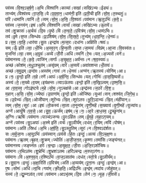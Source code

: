 

  
पव॑स्व।वि॒श्व॒ऽच॒र्ष॒णे॒।अ॒भि।विश्वा॑नि।काव्या॑।सखा॑।सखि॑ऽभ्यः।ईड्यः॑॥  
ताभ्य॑म्।विश्व॑स्य।रा॒ज॒सि॒।ये।प॒व॒मा॒न॒।धाम॑नी॒ इति॑।प्र॒ती॒ची इति॑।सो॒म॒।त॒स्थतुः॑॥  
परि॑।धामा॑नि।यानि॑।ते॒।त्वम्।सो॒म॒।अ॒सि॒।वि॒श्वतः॑।पव॑मान।ऋ॒तुऽभिः॑।क॒वे॒॥  
पव॑स्व।ज॒नय॑न्।इषः॑।अ॒भि।विश्वा॑नि।वार्या॑।सखा॑।सखि॑ऽभ्यः।ऊ॒तये॑॥  
तव॑।शु॒क्रासः॑।अ॒र्चयः॑।दि॒वः।पृ॒ष्ठे।वि।त॒न्व॒ते॒।प॒वित्र॑म्।सो॒म॒।धाम॑ऽभिः॥  
तव॑।इ॒मे।स॒प्त।सिन्ध॑वः।प्र॒ऽशिष॑म्।सो॒म॒।सि॒स्र॒ते॒।तुभ्य॑म्।धा॒व॒न्ति॒।धे॒नवः॑॥  
प्र।स॒म॒।या॒हि॒।धार॑या।सु॒तः।इन्द्रा॑य।म॒त्स॒रः।दधा॑नः।अक्षि॑ति।श्रवः॑॥  
सम्।ऊँ॒ इति॑।त्वा॒।धी॒भिः।अ॒स्व॒र॒न्।हि॒न्व॒तीः।स॒प्त।जा॒मयः॑।विप्र॑म्।आ॒जा।वि॒वस्व॑तः॥  
मृ॒जन्ति॑।त्वा॒।सम्।अ॒ग्रुवः॑।अव्ये॑।जी॒रौ।अधि॑।स्वनि॑।रे॒भः।यत्।अ॒ज्यसे॑।वने॑॥  
पव॑मानस्य।ते॒।क॒वे॒।वाजि॑न्।सर्गाः॑।अ॒सृ॒क्ष॒त॒।अर्व॑न्तः।न।श्र॒व॒स्यवः॑॥  
अच्छ॑।कोश॑म्।म॒धु॒ऽश्चुत॑म्।असृ॑ग्रम्।वारे॑।अ॒व्यये॑।अवा॑वशन्त।धी॒तयः॑॥  
अच्छ॑।स॒मु॒द्रम्।इन्द॑वः।अस्त॑म्।गावः॑।न।धे॒नवः॑।अग्म॑न्।ऋ॒तस्य॑।योनि॑म्।आ॥  
प्र।नः॒।इ॒न्दो॒ इति॑।म॒हे।रणे॑।आपः॑।अ॒र्ष॒न्ति॒।सिन्ध॑वः।यत्।गोभिः॑।वा॒स॒यि॒ष्यसे॑॥  
अस्य॑।ते॒।स॒ख्ये।व॒यम्।इय॑क्षन्तः।त्वाऽऊ॑तयः।इन्दो॒ इति॑।स॒खि॒ऽत्वम्।उ॒श्म॒सि॒॥  
आ।पा॒व॒स्व॒।गोऽइ॑ष्टये।म॒हे।सो॒म॒।नृ॒ऽचक्ष॑से।आ।इन्द्र॑स्य।ज॒ठरे॑।वि॒श॒॥  
म॒हान्।अ॒सि॒।सो॒म॒।ज्येष्ठः॑।उ॒ग्राणा॑म्।इ॒न्दो॒ इति॑।ओजि॑ष्ठः।युध्वा॑।सन्।शश्व॑त्।जि॒गे॒थ॒॥  
यः।उ॒ग्रेभ्यः॑।चि॒त्।ओजी॑यान्।शूरे॑भ्यः।चि॒त्।शूर॑ऽतरः।भू॒रि॒ऽदाभ्यः॑।चि॒त्।मंही॑यान्॥  
त्वम्।सो॒म॒।सूरः॑।आ।इषः॑।तो॒कस्य॑।सा॒ता।त॒नूना॑म्।वृ॒णी॒महे॑।स॒ख्याय॑।वृ॒णी॒महे॑।युज्या॑य॥  
अग्ने॑।आयूं॑षि।प॒व॒से॒।आ।सु॒व॒।ऊर्ज॑म्।इष॑म्।च॒।नः॒।आ॒रे।बा॒ध॒स्व॒।दु॒च्छुना॑म्॥  
अ॒ग्निः।ऋषिः॑।पव॑मानः।पाञ्च॑ऽजन्यः।पु॒रःऽहि॑तः।तम्।ई॒म॒हे॒।म॒हा॒ऽग॒यम्॥  
अग्ने॑।पव॑स्व।सु॒ऽअपाः॑।अ॒स्मे इति॑।वर्चः॑।सु॒ऽवीर्य॑म्।दध॑त्।र॒यिम्।मयि॑।पोष॑म्॥  
पव॑मानः।अति॑।स्रिधः॑।अ॒भि।अ॒र्ष॒ति॒।सु॒ऽस्तु॒तिम्।सूरः॑।न।वि॒श्वऽद॑र्शतः॥  
सः।म॒र्मृ॒जा॒नः।आ॒युऽभिः॑।प्रय॑स्वान्।प्रय॑से।हि॒तः।इन्दुः॑।अत्यः॑।वि॒ऽच॒क्ष॒णः॥  
पव॑मानः।ऋ॒तम्।बृ॒हत्।शु॒क्रम्।ज्योतिः॑।अ॒जी॒ज॒न॒त्।कृ॒ष्णा।तमां॑सि।जङ्घ॑नत्॥  
पव॑मानस्य।जङ्घ्न॑तः।हरेः॑।च॒न्द्राः।अ॒सृ॒क्ष॒त॒।जी॒राः।अ॒जि॒रऽशो॑चिषः॥  
पव॑मानः।र॒थिऽत॑मः।शु॒भ्रेभिः॑।शु॒भ्रशः॑ऽतमः।हरि॑ऽचन्द्रः।म॒रुत्ऽग॑णः॥  
पव॑मानः।वि।अ॒श्न॒व॒त्।र॒श्मिऽभिः॑।वा॒ज॒ऽसात॑मः।दध॑त्।स्तो॒त्रे।सु॒ऽवीर्य॑म्॥  
प्र।सु॒वा॒नः।इन्दुः॑।अ॒क्षा॒रिति॑।प॒वित्र॑म्।अति॑।अ॒व्यय॑म्।पु॒ना॒नः।इन्दुः॑।इन्द्र॑म्।आ॥  
ए॒षः।सोमः॑।अधि॑।त्व॒चि।गवा॑म्।क्री॒ळ॒ति॒।अद्रि॑ऽभिः।इन्द्र॑म्।मदा॑य।जोहु॑वत्॥  
यस्य॑।ते॒।द्यु॒म्नऽव॑त्।पयः॑।पव॑मान।आऽभृ॑तम्।दि॒वः।तेन॑।नः॒।मृ॒ळ॒।जी॒वसे॑॥  
